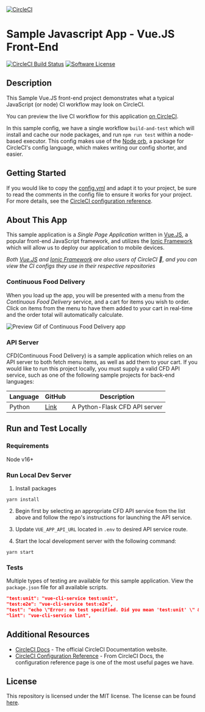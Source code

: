 [![CircleCI](https://dl.circleci.com/status-badge/img/gh/devjadeja-simform/sample-javascript-cfd/tree/master.svg?style=svg)](https://dl.circleci.com/status-badge/redirect/gh/devjadeja-simform/sample-javascript-cfd/tree/master)

# Sample Javascript App - Vue.JS Front-End

[![CircleCI Build Status](https://circleci.com/gh/CircleCI-Public/sample-javascript-cfd.svg?style=shield)](https://circleci.com/gh/CircleCI-Public/sample-javascript-cfd) [![Software License](https://img.shields.io/badge/license-MIT-blue.svg)](https://raw.githubusercontent.com/CircleCI-Public/sample-javascript-cfd/main/LICENSE)

## Description

This Sample Vue.JS front-end project demonstrates what a typical JavaScript (or node) CI workflow may look on CircleCI.

You can preview the live CI workflow for this application [on CircleCI](https://app.circleci.com/pipelines/github/CircleCI-Public/sample-javascript-cfd?branch=main).

In this sample config, we have a single workflow `build-and-test` which will install and cache our node packages, and run `npm run test` within a node-based executor. This config makes use of the [Node orb](https://circleci.com/developer/orbs/orb/circleci/node), a package for CircleCI's config language, which makes writing our config shorter, and easier.

## Getting Started

If you would like to copy the [config.yml](https://github.com/CircleCI-public/sample-javascript-cfd/blob/main/.circleci/config.yml) and adapt it to your project, be sure to read the comments in the config file to ensure it works for your project. For more details, see the [CircleCI configuration reference](https://circleci.com/docs/2.0/configuration-reference/).

## About This App

This sample application is a _Single Page Application_ written in [Vue.JS](https://github.com/vuejs/vue), a popular front-end JavaScript framework, and utilizes the [Ionic Framework](https://ionicframework.com/) which will allow us to deploy our application to mobile devices.

_Both [Vue.JS](https://github.com/vuejs/vue) and [Ionic Framework](https://ionicframework.com/) are also users of CircleCI 🎉, and you can view the CI configs they use in their respective repositories_

### Continuous Food Delivery

When you load up the app, you will be presented with a menu from the _Continuous Food Delivery_ service, and a cart for items you wish to order. Click on items from the menu to have them added to your cart in real-time and the order total will automatically calculate.

![Preview Gif of Continuous Food Delivery app](https://github.com/CircleCI-Public/sample-javascript-cfd/blob/master/.github/img/preview.gif?raw=true)

### API Server

CFD(Continuous Food Delivery) is a sample application which relies on an API server to both fetch menu items, as well as add them to your cart. If you would like to run this project locally, you must supply a valid CFD API service, such as one of the following sample projects for back-end languages:

| Language |  GitHub | Description |
|---|---|---|
|  Python | [Link](https://github.com/CircleCI-Public/sample-python-cfd)  | A Python-Flask CFD API server  |

## Run and Test Locally

### Requirements

Node v16+

### Run Local Dev Server

1. Install packages

```
yarn install
```

2. Begin first by selecting an appropriate CFD API service from the list above and follow the repo's instructions for launching the API service.

3. Update `VUE_APP_API_URL` located in `.env` to desired API service route.

4. Start the local development server with the following command:

```
yarn start
```

### Tests

Multiple types of testing are available for this sample application. View the `package.json` file for all available scripts.

```json
"test:unit": "vue-cli-service test:unit",
"test:e2e": "vue-cli-service test:e2e",
"test": "echo \"Error: no test specified. Did you mean 'test:unit' \" && exit 0"
"lint": "vue-cli-service lint",
```

## Additional Resources

* [CircleCI Docs](https://circleci.com/docs/) - The official CircleCI Documentation website.
* [CircleCI Configuration Reference](https://circleci.com/docs/2.0/configuration-reference/#section=configuration) - From CircleCI Docs, the configuration reference page is one of the most useful pages we have.


## License

This repository is licensed under the MIT license.
The license can be found [here](./LICENSE).


